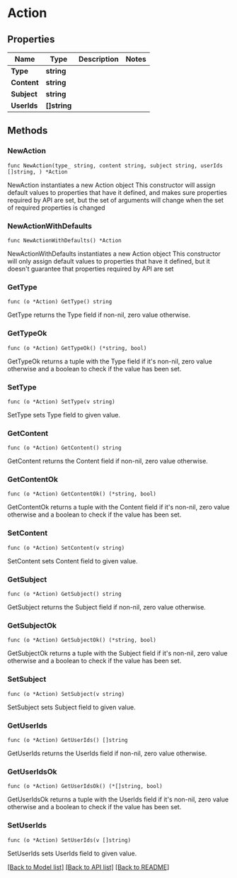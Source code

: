 # Action

## Properties

Name | Type | Description | Notes
------------ | ------------- | ------------- | -------------
**Type** | **string** |  | 
**Content** | **string** |  | 
**Subject** | **string** |  | 
**UserIds** | **[]string** |  | 

## Methods

### NewAction

`func NewAction(type_ string, content string, subject string, userIds []string, ) *Action`

NewAction instantiates a new Action object
This constructor will assign default values to properties that have it defined,
and makes sure properties required by API are set, but the set of arguments
will change when the set of required properties is changed

### NewActionWithDefaults

`func NewActionWithDefaults() *Action`

NewActionWithDefaults instantiates a new Action object
This constructor will only assign default values to properties that have it defined,
but it doesn't guarantee that properties required by API are set

### GetType

`func (o *Action) GetType() string`

GetType returns the Type field if non-nil, zero value otherwise.

### GetTypeOk

`func (o *Action) GetTypeOk() (*string, bool)`

GetTypeOk returns a tuple with the Type field if it's non-nil, zero value otherwise
and a boolean to check if the value has been set.

### SetType

`func (o *Action) SetType(v string)`

SetType sets Type field to given value.


### GetContent

`func (o *Action) GetContent() string`

GetContent returns the Content field if non-nil, zero value otherwise.

### GetContentOk

`func (o *Action) GetContentOk() (*string, bool)`

GetContentOk returns a tuple with the Content field if it's non-nil, zero value otherwise
and a boolean to check if the value has been set.

### SetContent

`func (o *Action) SetContent(v string)`

SetContent sets Content field to given value.


### GetSubject

`func (o *Action) GetSubject() string`

GetSubject returns the Subject field if non-nil, zero value otherwise.

### GetSubjectOk

`func (o *Action) GetSubjectOk() (*string, bool)`

GetSubjectOk returns a tuple with the Subject field if it's non-nil, zero value otherwise
and a boolean to check if the value has been set.

### SetSubject

`func (o *Action) SetSubject(v string)`

SetSubject sets Subject field to given value.


### GetUserIds

`func (o *Action) GetUserIds() []string`

GetUserIds returns the UserIds field if non-nil, zero value otherwise.

### GetUserIdsOk

`func (o *Action) GetUserIdsOk() (*[]string, bool)`

GetUserIdsOk returns a tuple with the UserIds field if it's non-nil, zero value otherwise
and a boolean to check if the value has been set.

### SetUserIds

`func (o *Action) SetUserIds(v []string)`

SetUserIds sets UserIds field to given value.



[[Back to Model list]](../README.md#documentation-for-models) [[Back to API list]](../README.md#documentation-for-api-endpoints) [[Back to README]](../README.md)


